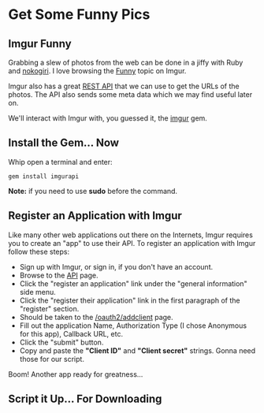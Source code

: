 # Get Some Funny Pics

## Imgur Funny

Grabbing a slew of photos from the web can be done in a jiffy with Ruby and [nokogiri](http://www.nokogiri.org/).  I love browsing the [Funny](http://imgur.com/topic/Funny) topic on Imgur.

Imgur also has a great [REST API](https://api.imgur.com/) that we can use to get the URLs of the photos.  The API also sends some meta data which we may find useful later on.

We'll interact with Imgur with, you guessed it, the [imgur](https://github.com/dncrht/imgur) gem.

## Install the Gem... Now

Whip open a terminal and enter:

```
gem install imgurapi
```

**Note:** if you need to use **sudo** before the command.

## Register an Application with Imgur

Like many other web applications out there on the Internets, Imgur requires you to create an "app" to use their API.  To register an application with Imgur follow these steps:

* Sign up with Imgur, or sign in, if you don't have an account.
* Browse to the [API](http://api.imgur.com/) page.
* Click the "register an application" link under the "general information" side menu.
* Click the "register their application" link in the first paragraph of the "register" section.
* Should be taken to the [/oauth2/addclient](https://api.imgur.com/oauth2/addclient) page.
* Fill out the application Name, Authorization Type (I chose Anonymous for this app), Callback URL, etc.
* Click the "submit" button.
* Copy and paste the **"Client ID"** and **"Client secret"** strings.  Gonna need those for our script.

Boom! Another app ready for greatness...

## Script it Up... For Downloading

